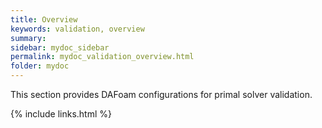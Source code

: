 ```yaml
---
title: Overview
keywords: validation, overview
summary: 
sidebar: mydoc_sidebar
permalink: mydoc_validation_overview.html
folder: mydoc
---
```


This section provides DAFoam configurations for primal solver validation.

{% include links.html %}
